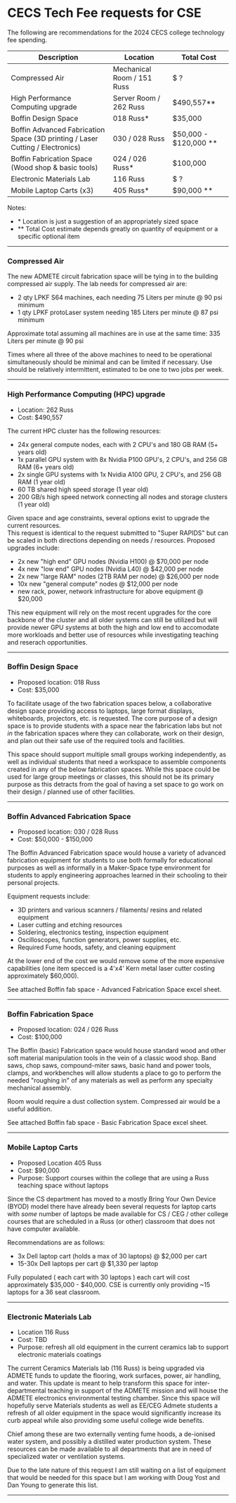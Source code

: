 # CECS Tech Fee requests for CSE 

The following are recommendations for the 2024 CECS college technology fee spending.

| Description | Location | Total Cost |
| ---	      | --- | --- |
| Compressed Air | Mechanical Room / 151 Russ | $ ? |
| High Performance Computing upgrade | Server Room / 262 Russ | $490,557\*\* |
| Boffin Design Space | 018 Russ\* | $35,000 |
| Boffin Advanced Fabrication Space (3D printing / Laser Cutting / Electronics)| 030 / 028 Russ | $50,000 - $120,000 \*\* |
| Boffin Fabrication Space (Wood shop & basic tools) | 024 / 026 Russ\* | $100,000 |
| Electronic Materials Lab | 116 Russ | $ ? |
| Mobile Laptop Carts (x3) | 405 Russ\* | $90,000 \*\* |

Notes:

* \* Location is just a suggestion of an appropriately sized space
* \*\* Total Cost estimate depends greatly on quantity of equipment or a specific optional item 

---

### Compressed Air

The new ADMETE circuit fabrication space will be tying in to the building compressed air supply.  The lab needs for compressed air are:

* 2 qty LPKF S64 machines, each needing 75 Liters per minute @ 90 psi minimum
* 1 qty LPKF protoLaser system needing 185 Liters per minute @ 87 psi minimum

Approximate total assuming all machines are in use at the same time: 335 Liters per minute @ 90 psi

Times where all three of the above machines to need to be operational simultaneously should be minimal and can be limited if necessary.  Use should be relatively intermittent, estimated to be one to two jobs per week.

---

### High Performance Computing (HPC) upgrade 

* Location: 262 Russ 
* Cost: $490,557

The current HPC cluster has the following resources:

* 24x general compute nodes, each with 2 CPU's and 180 GB RAM (5+ years old)
* 1x parallel GPU system with 8x Nvidia P100 GPU's, 2 CPU's, and 256 GB RAM (6+ years old)
* 2x single GPU systems with 1x Nvidia A100 GPU, 2 CPU's, and 256 GB RAM (1 year old)
* 60 TB shared high speed storage (1 year old)
* 200 GB/s high speed network connecting all nodes and storage clusters (1 year old)

Given space and age constraints, several options exist to upgrade the current resources.  
This request is identical to the request submitted to "Super RAPIDS" but can be scaled 
in both directions depending on needs / resources.  Proposed upgrades include:

* 2x new "high end" GPU nodes (Nvidia H100) @ $70,000 per node
* 4x new "low end" GPU nodes (Nvidia L40) @ $42,000 per node
* 2x new "large RAM" nodes (2TB RAM per node) @ $26,000 per node
* 10x new "general compute" nodes @ $12,000 per node
* new rack, power, network infrastructure for above equipment @ $20,000

This new equipment will rely on the most recent upgrades for the core backbone 
of the cluster and all older systems can still be utilized but will provide 
newer GPU systems at both the high and low end to accomodate more workloads and 
better use of resources while investigating teaching and reserach opportunities.

---

### Boffin Design Space 

* Proposed location: 018 Russ
* Cost: $35,000 

To facilitate usage of the two fabrication spaces below, a collaborative design space providing
access to laptops, large format displays, whiteboards, projectors, etc. is requested.  The core 
purpose of a design space is to provide students with a space near the fabrication labs but not
*in* the fabrication spaces where they can collaborate, work on their design, and plan out their
safe use of the required tools and facilities.  

This space should support multiple small groups
working independently, as well as individual students that need a workspace to assemble components
created in any of the below fabrication spaces.  While this space could be used for large group meetings
or classes, this should not be its primary purpose as this detracts from the goal of having a set space 
to go work on their design / planned use of other facilities. 

---

### Boffin Advanced Fabrication Space 

* Proposed location: 030 / 028 Russ 
* Cost: $50,000 - $150,000

The Boffin Advanced Fabrication space would house a variety of advanced fabrication 
equipment for students to use both formally for educational purposes as well as 
informally in a Maker-Space type environment for students to apply engineering approaches
learned in their schooling to their personal projects.

Equipment requests include:

* 3D printers and various scanners / filaments/ resins and related equipment
* Laser cutting and etching resources
* Soldering, electronics testing, inspection equipment
* Oscilloscopes, function generators, power supplies, etc.
* Required Fume hoods, safety, and cleaning equipment

At the lower end of the cost we would remove some of the more expensive capabilities 
(one item specced is a 4'x4' Kern metal laser cutter costing approximately $60,000).

See attached Boffin fab space - Advanced Fabrication Space excel sheet.

---

### Boffin Fabrication Space 
 
* Proposed location: 024 / 026 Russ
* Cost: $100,000 

The Boffin (basic) Fabrication space would house standard wood and other soft material
manipulation tools in the vein of a classic wood shop.  Band saws, chop saws, compound-miter 
saws, basic hand and power tools, clamps, and workbenches will allow students a place to 
go to perform the needed "roughing in" of any materials as well as perform any specialty 
mechanical assembly.

Room would require a dust collection system.  Compressed air would be a useful addition.

See attached Boffin fab space - Basic Fabrication Space excel sheet.

---

### Mobile Laptop Carts 

* Proposed Location 405 Russ
* Cost: $90,000 
* Purpose: Support courses within the college that are using a Russ teaching space without laptops

Since the CS department has moved to a mostly Bring Your Own Device (BYOD) model 
there have already been several requests for laptop carts with *some* number of 
laptops be made available for CS / CEG / other college courses that are scheduled
in a Russ (or other) classroom that does not have computer available.  

Recommendations are as follows:

* 3x Dell laptop cart (holds a max of 30 laptops) @ $2,000 per cart
* 15-30x Dell laptops per cart @ $1,330 per laptop

Fully populated ( each cart with 30 laptops ) each cart will cost approximately $35,000 - $40,000.
CSE is currently only providing ~15 laptops for a 36 seat classroom.

---

### Electronic Materials Lab 

* Location 116 Russ 
* Cost: TBD
* Purpose: refresh all old equipment in the current ceramics lab to support electronic materials coatings

The current Ceramics Materials lab (116 Russ) is being upgraded via ADMETE funds to 
update the flooring, work surfaces, power, air handling, and water.  This update is 
meant to help transform this space for inter-departmental teaching in support of 
the ADMETE mission and will house the ADMETE electronics environmental 
testing chamber.  Since this space will hopefully serve Materials students as well as
EE/CEG Admete students a refresh of all older equipment in the space would significantly
increase its curb appeal while also providing some useful college wide benefits.

Chief among these are two externally venting fume hoods, a de-ionised water system, 
and possibly a distilled water production system.  These resources can be made available 
to all departments that are in need of specialized water or ventilation systems.

Due to the late nature of this request I am still waiting on a list of equipment that would
be needed for this space but I am working with Doug Yost and Dan Young to generate this list.

---
